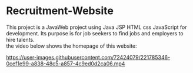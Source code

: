 # Recruitment-Website
This project is a JavaWeb project using Java JSP HTML css JavaScript for development. Its purpose is for job seekers to find jobs and employers to hire talents.<br>
the video below shows the homepage of this website:<br>

https://user-images.githubusercontent.com/72424079/221785346-0cef1e99-a838-48c5-a857-4c9ed0d2ca06.mp4

